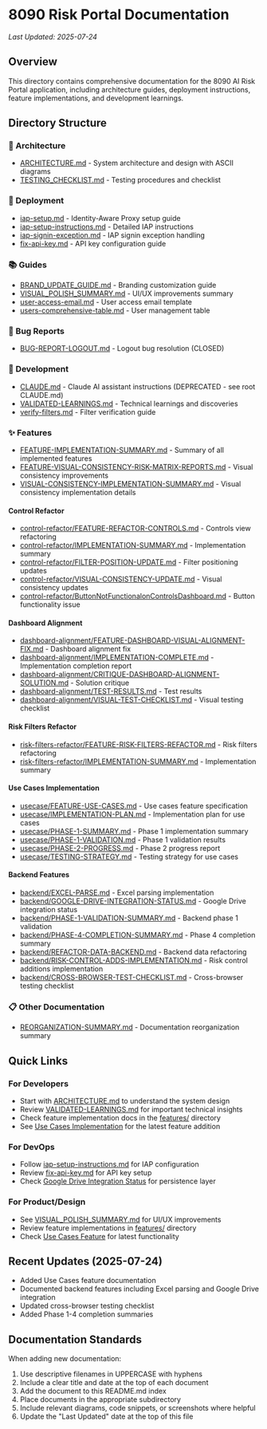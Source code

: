 # 8090 Risk Portal Documentation

*Last Updated: 2025-07-24*

## Overview
This directory contains comprehensive documentation for the 8090 AI Risk Portal application, including architecture guides, deployment instructions, feature implementations, and development learnings.

## Directory Structure

### 📐 Architecture
- [ARCHITECTURE.md](architecture/ARCHITECTURE.md) - System architecture and design with ASCII diagrams
- [TESTING_CHECKLIST.md](architecture/TESTING_CHECKLIST.md) - Testing procedures and checklist

### 🚀 Deployment
- [iap-setup.md](deployment/iap-setup.md) - Identity-Aware Proxy setup guide
- [iap-setup-instructions.md](deployment/iap-setup-instructions.md) - Detailed IAP instructions
- [iap-signin-exception.md](deployment/iap-signin-exception.md) - IAP signin exception handling
- [fix-api-key.md](deployment/fix-api-key.md) - API key configuration guide

### 📚 Guides
- [BRAND_UPDATE_GUIDE.md](guides/BRAND_UPDATE_GUIDE.md) - Branding customization guide
- [VISUAL_POLISH_SUMMARY.md](guides/VISUAL_POLISH_SUMMARY.md) - UI/UX improvements summary
- [user-access-email.md](guides/user-access-email.md) - User access email template
- [users-comprehensive-table.md](guides/users-comprehensive-table.md) - User management table

### 🐛 Bug Reports
- [BUG-REPORT-LOGOUT.md](bugs/BUG-REPORT-LOGOUT.md) - Logout bug resolution (CLOSED)

### 🔧 Development
- [CLAUDE.md](dev/CLAUDE.md) - Claude AI assistant instructions (DEPRECATED - see root CLAUDE.md)
- [VALIDATED-LEARNINGS.md](dev/VALIDATED-LEARNINGS.md) - Technical learnings and discoveries
- [verify-filters.md](dev/verify-filters.md) - Filter verification guide

### ✨ Features
- [FEATURE-IMPLEMENTATION-SUMMARY.md](features/FEATURE-IMPLEMENTATION-SUMMARY.md) - Summary of all implemented features
- [FEATURE-VISUAL-CONSISTENCY-RISK-MATRIX-REPORTS.md](features/FEATURE-VISUAL-CONSISTENCY-RISK-MATRIX-REPORTS.md) - Visual consistency improvements
- [VISUAL-CONSISTENCY-IMPLEMENTATION-SUMMARY.md](features/VISUAL-CONSISTENCY-IMPLEMENTATION-SUMMARY.md) - Visual consistency implementation details

#### Control Refactor
- [control-refactor/FEATURE-REFACTOR-CONTROLS.md](features/control-refactor/FEATURE-REFACTOR-CONTROLS.md) - Controls view refactoring
- [control-refactor/IMPLEMENTATION-SUMMARY.md](features/control-refactor/IMPLEMENTATION-SUMMARY.md) - Implementation summary
- [control-refactor/FILTER-POSITION-UPDATE.md](features/control-refactor/FILTER-POSITION-UPDATE.md) - Filter positioning updates
- [control-refactor/VISUAL-CONSISTENCY-UPDATE.md](features/control-refactor/VISUAL-CONSISTENCY-UPDATE.md) - Visual consistency updates
- [control-refactor/ButtonNotFunctionalonControlsDashboard.md](features/control-refactor/ButtonNotFunctionalonControlsDashboard.md) - Button functionality issue

#### Dashboard Alignment
- [dashboard-alignment/FEATURE-DASHBOARD-VISUAL-ALIGNMENT-FIX.md](features/dashboard-alignment/FEATURE-DASHBOARD-VISUAL-ALIGNMENT-FIX.md) - Dashboard alignment fix
- [dashboard-alignment/IMPLEMENTATION-COMPLETE.md](features/dashboard-alignment/IMPLEMENTATION-COMPLETE.md) - Implementation completion report
- [dashboard-alignment/CRITIQUE-DASHBOARD-ALIGNMENT-SOLUTION.md](features/dashboard-alignment/CRITIQUE-DASHBOARD-ALIGNMENT-SOLUTION.md) - Solution critique
- [dashboard-alignment/TEST-RESULTS.md](features/dashboard-alignment/TEST-RESULTS.md) - Test results
- [dashboard-alignment/VISUAL-TEST-CHECKLIST.md](features/dashboard-alignment/VISUAL-TEST-CHECKLIST.md) - Visual testing checklist

#### Risk Filters Refactor
- [risk-filters-refactor/FEATURE-RISK-FILTERS-REFACTOR.md](features/risk-filters-refactor/FEATURE-RISK-FILTERS-REFACTOR.md) - Risk filters refactoring
- [risk-filters-refactor/IMPLEMENTATION-SUMMARY.md](features/risk-filters-refactor/IMPLEMENTATION-SUMMARY.md) - Implementation summary

#### Use Cases Implementation
- [usecase/FEATURE-USE-CASES.md](features/usecase/FEATURE-USE-CASES.md) - Use cases feature specification
- [usecase/IMPLEMENTATION-PLAN.md](features/usecase/IMPLEMENTATION-PLAN.md) - Implementation plan for use cases
- [usecase/PHASE-1-SUMMARY.md](features/usecase/PHASE-1-SUMMARY.md) - Phase 1 implementation summary
- [usecase/PHASE-1-VALIDATION.md](features/usecase/PHASE-1-VALIDATION.md) - Phase 1 validation results
- [usecase/PHASE-2-PROGRESS.md](features/usecase/PHASE-2-PROGRESS.md) - Phase 2 progress report
- [usecase/TESTING-STRATEGY.md](features/usecase/TESTING-STRATEGY.md) - Testing strategy for use cases

#### Backend Features
- [backend/EXCEL-PARSE.md](features/backend/EXCEL-PARSE.md) - Excel parsing implementation
- [backend/GOOGLE-DRIVE-INTEGRATION-STATUS.md](features/backend/GOOGLE-DRIVE-INTEGRATION-STATUS.md) - Google Drive integration status
- [backend/PHASE-1-VALIDATION-SUMMARY.md](features/backend/PHASE-1-VALIDATION-SUMMARY.md) - Backend phase 1 validation
- [backend/PHASE-4-COMPLETION-SUMMARY.md](features/backend/PHASE-4-COMPLETION-SUMMARY.md) - Phase 4 completion summary
- [backend/REFACTOR-DATA-BACKEND.md](features/backend/REFACTOR-DATA-BACKEND.md) - Backend data refactoring
- [backend/RISK-CONTROL-ADDS-IMPLEMENTATION.md](features/backend/RISK-CONTROL-ADDS-IMPLEMENTATION.md) - Risk control additions implementation
- [backend/CROSS-BROWSER-TEST-CHECKLIST.md](features/backend/CROSS-BROWSER-TEST-CHECKLIST.md) - Cross-browser testing checklist

### 📋 Other Documentation
- [REORGANIZATION-SUMMARY.md](REORGANIZATION-SUMMARY.md) - Documentation reorganization summary

## Quick Links

### For Developers
- Start with [ARCHITECTURE.md](architecture/ARCHITECTURE.md) to understand the system design
- Review [VALIDATED-LEARNINGS.md](dev/VALIDATED-LEARNINGS.md) for important technical insights
- Check feature implementation docs in the [features/](features/) directory
- See [Use Cases Implementation](features/usecase/) for the latest feature addition

### For DevOps
- Follow [iap-setup-instructions.md](deployment/iap-setup-instructions.md) for IAP configuration
- Review [fix-api-key.md](deployment/fix-api-key.md) for API key setup
- Check [Google Drive Integration Status](features/backend/GOOGLE-DRIVE-INTEGRATION-STATUS.md) for persistence layer

### For Product/Design
- See [VISUAL_POLISH_SUMMARY.md](guides/VISUAL_POLISH_SUMMARY.md) for UI/UX improvements
- Review feature implementations in [features/](features/) directory
- Check [Use Cases Feature](features/usecase/FEATURE-USE-CASES.md) for latest functionality

## Recent Updates (2025-07-24)
- Added Use Cases feature documentation
- Documented backend features including Excel parsing and Google Drive integration
- Updated cross-browser testing checklist
- Added Phase 1-4 completion summaries

## Documentation Standards

When adding new documentation:
1. Use descriptive filenames in UPPERCASE with hyphens
2. Include a clear title and date at the top of each document
3. Add the document to this README.md index
4. Place documents in the appropriate subdirectory
5. Include relevant diagrams, code snippets, or screenshots where helpful
6. Update the "Last Updated" date at the top of this file